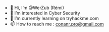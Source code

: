- 👋 Hi, I’m @WerZub (Rémi)
- 👀 I’m interested in Cyber Security
- 🌱 I’m currently learning on tryhackme.com
- 📫 How to reach me : conanr.pro@gmail.com

<!---
WerZub/WerZub is a ✨ special ✨ repository because its `README.md` (this file) appears on your GitHub profile.
You can click the Preview link to take a look at your changes.
--->
